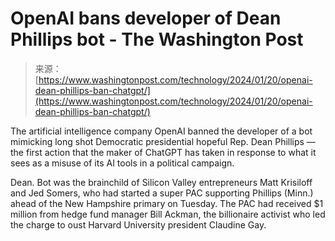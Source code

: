 <!--yml
category: 未分类
date: 2024-05-27 14:59:04
-->

# OpenAI bans developer of Dean Phillips bot - The Washington Post

> 来源：[https://www.washingtonpost.com/technology/2024/01/20/openai-dean-phillips-ban-chatgpt/](https://www.washingtonpost.com/technology/2024/01/20/openai-dean-phillips-ban-chatgpt/)

The artificial intelligence company OpenAI banned the developer of a bot mimicking long shot Democratic presidential hopeful Rep. Dean Phillips — the first action that the maker of ChatGPT has taken in response to what it sees as a misuse of its AI tools in a political campaign.

Dean. Bot was the brainchild of Silicon Valley entrepreneurs Matt Krisiloff and Jed Somers, who had started a super PAC supporting Phillips (Minn.) ahead of the New Hampshire primary on Tuesday. The PAC had received $1 million from hedge fund manager Bill Ackman, the billionaire activist who led the charge to oust Harvard University president Claudine Gay.
